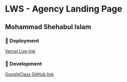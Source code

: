 # LWS - Agency Landing Page

## Mohammad Shehabul Islam

### :rocket: Deployment

[Vercel Live link](https://lws-siam-islam-a2.vercel.app/)

### :hammer: Development

[GoogleClass GitHub link](https://github.com/Learn-with-Sumit/batch-3-assignment-2-dine-out-MdShehabulIslam)

